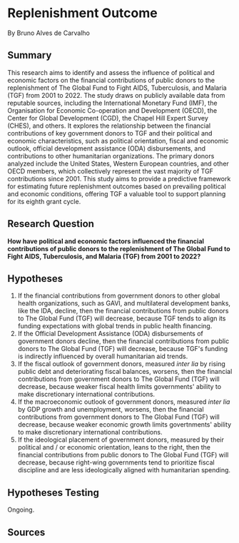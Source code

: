 # Replenishment Outcome
By Bruno Alves de Carvalho

## Summary
This research aims to identify and assess the influence of political and economic factors on the financial contributions of public donors to the replenishment of The Global Fund to Fight AIDS, Tuberculosis, and Malaria (TGF) from 2001 to 2022. The study draws on publicly available data from reputable sources, including the International Monetary Fund (IMF), the Organisation for Economic Co-operation and Development (OECD), the Center for Global Development (CGD), the Chapel Hill Expert Survey (CHES), and others. It explores the relationship between the financial contributions of key government donors to TGF and their political and economic characteristics, such as political orientation, fiscal and economic outlook, official development assistance (ODA) disbursements, and contributions to other humanitarian organizations. The primary donors analyzed include the United States, Western European countries, and other OECD members, which collectively represent the vast majority of TGF contributions since 2001. This study aims to provide a predictive framework for estimating future replenishment outcomes based on prevailing political and economic conditions, offering TGF a valuable tool to support planning for its eighth grant cycle.

## Research Question
**How have political and economic factors influenced the financial contributions of public donors to the replenishment of The Global Fund to Fight AIDS, Tuberculosis, and Malaria (TGF) from 2001 to 2022?**

## Hypotheses
1. If the financial contributions from government donors to other global health organizations, such as GAVI, and multilateral development banks, like the IDA, decline, then the financial contributions from public donors to The Global Fund (TGF) will decrease, because TGF tends to align its funding expectations with global trends in public health financing.
2. If the Official Development Assistance (ODA) disbursements of government donors decline, then the financial contributions from public donors to The Global Fund (TGF) will decrease, because TGF's funding is indirectly influenced by overall humanitarian aid trends.
3. If the fiscal outlook of government donors, measured *inter lia* by rising public debt and deteriorating fiscal balances, worsens, then the financial contributions from government donors to The Global Fund (TGF) will decrease, because weaker fiscal health limits governments' ability to make discretionary international contributions.
4. If the macroeconomic outlook of government donors, measured *inter lia* by GDP growth and unemployment, worsens, then the financial contributions from government donors to The Global Fund (TGF) will decrease, because weaker economic growth limits govertnments' ability to make discretionary international contributions.
5. If the ideological placement of government donors, measured by their political and / or economic orientation, leans to the right, then the financial contributions from public donors to The Global Fund (TGF) will decrease, because right-wing governments tend to prioritize fiscal discipline and are less ideologically aligned with humanitarian spending.

## Hypotheses Testing
Ongoing.

## Sources

